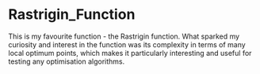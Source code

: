 # Rastrigin_Function
This is my favourite function - the Rastrigin function. What sparked my curiosity and interest in the function was its complexity in terms of many local optimum points, which makes it particularly interesting and useful for testing any optimisation algorithms.
